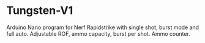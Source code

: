 # Tungsten-V1
Arduino Nano program for Nerf Rapidstrike with single shot, burst mode and full auto.
Adjustable ROF, ammo capacity, burst per shot.
Ammo counter.
